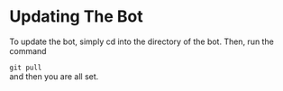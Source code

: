 # Updating The Bot

To update the bot, simply cd into the directory of the bot. Then, run the command

`git pull`  
and then you are all set.